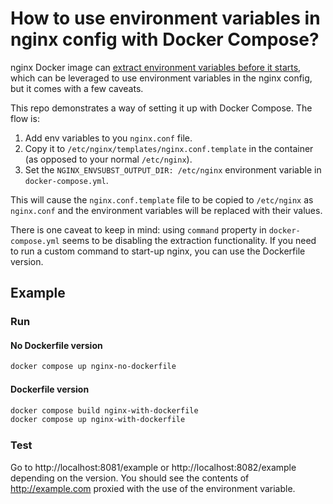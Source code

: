 # How to use environment variables in nginx config with Docker Compose?

nginx Docker image can [extract environment variables before it starts](https://github.com/docker-library/docs/tree/master/nginx#using-environment-variables-in-nginx-configuration-new-in-119), which can be leveraged to use environment variables in the nginx config, but it comes with a few caveats.

This repo demonstrates a way of setting it up with Docker Compose. The flow is:

1. Add env variables to you `nginx.conf` file.
2. Copy it to `/etc/nginx/templates/nginx.conf.template` in the container (as opposed to your normal `/etc/nginx`).
3. Set the `NGINX_ENVSUBST_OUTPUT_DIR: /etc/nginx` environment variable in `docker-compose.yml`.

This will cause the `nginx.conf.template` file to be copied to `/etc/nginx` as `nginx.conf` and the environment variables will be replaced with their values.

There is one caveat to keep in mind: using `command` property in `docker-compose.yml` seems to be disabling the extraction functionality. If you need to run a custom command to start-up nginx, you can use the Dockerfile version.

## Example

### Run

#### No Dockerfile version

```bash
docker compose up nginx-no-dockerfile
```

#### Dockerfile version

```bash
docker compose build nginx-with-dockerfile
docker compose up nginx-with-dockerfile
```

### Test

Go to http://localhost:8081/example or http://localhost:8082/example depending on the version. You should see the contents of http://example.com proxied with the use of the environment variable.
